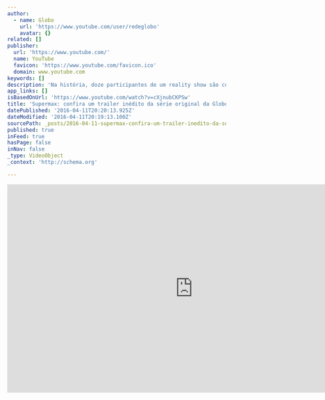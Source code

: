 ```yaml
---
author:
  - name: Globo
    url: 'https://www.youtube.com/user/redeglobo'
    avatar: {}
related: []
publisher:
  url: 'https://www.youtube.com/'
  name: YouTube
  favicon: 'https://www.youtube.com/favicon.ico'
  domain: www.youtube.com
keywords: []
description: 'Na história, doze participantes de um reality show são confinados em uma prisão de segurança máxima. Mais do que a busca pelo prêmio, todos compartilham também de um passado em comum e, além dos mistérios que cercam o local, terão que lidar com os seus próprios fantasmas e medos.'
app_links: []
isBasedOnUrl: 'https://www.youtube.com/watch?v=cXjnubCKPSw'
title: 'Supermax: confira um trailer inédito da série original da Globo'
datePublished: '2016-04-11T20:20:13.925Z'
dateModified: '2016-04-11T20:19:13.100Z'
sourcePath: _posts/2016-04-11-supermax-confira-um-trailer-inedito-da-serie-original-da-gl.md
published: true
inFeed: true
hasPage: false
inNav: false
_type: VideoObject
_context: 'http://schema.org'

---
```

<iframe src="https://cdn.embedly.com/widgets/media.html?src=https%3A%2F%2Fwww.youtube.com%2Fembed%2FcXjnubCKPSw%3Ffeature%3Doembed&amp;url=https%3A%2F%2Fwww.youtube.com%2Fwatch%3Fv%3DcXjnubCKPSw&amp;image=https%3A%2F%2Fi.ytimg.com%2Fvi%2FcXjnubCKPSw%2Fhqdefault.jpg&amp;key=b7d04c9b404c499eba89ee7072e1c4f7&amp;type=text%2Fhtml&amp;schema=youtube" width="854" height="480" scrolling="no" frameborder="0" allowfullscreen="allowfullscreen" style=""></iframe>